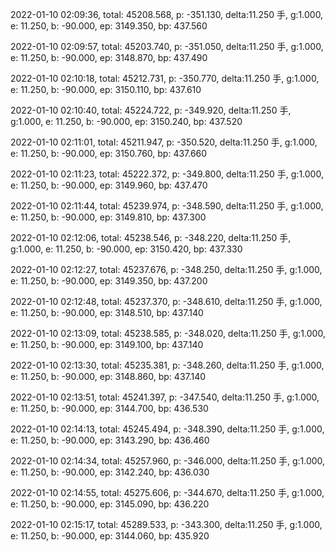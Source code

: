 2022-01-10 02:09:36, total: 45208.568, p: -351.130, delta:11.250 手, g:1.000, e: 11.250, b: -90.000, ep: 3149.350, bp: 437.560

2022-01-10 02:09:57, total: 45203.740, p: -351.050, delta:11.250 手, g:1.000, e: 11.250, b: -90.000, ep: 3148.870, bp: 437.490

2022-01-10 02:10:18, total: 45212.731, p: -350.770, delta:11.250 手, g:1.000, e: 11.250, b: -90.000, ep: 3150.110, bp: 437.610

2022-01-10 02:10:40, total: 45224.722, p: -349.920, delta:11.250 手, g:1.000, e: 11.250, b: -90.000, ep: 3150.240, bp: 437.520

2022-01-10 02:11:01, total: 45211.947, p: -350.520, delta:11.250 手, g:1.000, e: 11.250, b: -90.000, ep: 3150.760, bp: 437.660

2022-01-10 02:11:23, total: 45222.372, p: -349.800, delta:11.250 手, g:1.000, e: 11.250, b: -90.000, ep: 3149.960, bp: 437.470

2022-01-10 02:11:44, total: 45239.974, p: -348.590, delta:11.250 手, g:1.000, e: 11.250, b: -90.000, ep: 3149.810, bp: 437.300

2022-01-10 02:12:06, total: 45238.546, p: -348.220, delta:11.250 手, g:1.000, e: 11.250, b: -90.000, ep: 3150.420, bp: 437.330

2022-01-10 02:12:27, total: 45237.676, p: -348.250, delta:11.250 手, g:1.000, e: 11.250, b: -90.000, ep: 3149.350, bp: 437.200

2022-01-10 02:12:48, total: 45237.370, p: -348.610, delta:11.250 手, g:1.000, e: 11.250, b: -90.000, ep: 3148.510, bp: 437.140

2022-01-10 02:13:09, total: 45238.585, p: -348.020, delta:11.250 手, g:1.000, e: 11.250, b: -90.000, ep: 3149.100, bp: 437.140

2022-01-10 02:13:30, total: 45235.381, p: -348.260, delta:11.250 手, g:1.000, e: 11.250, b: -90.000, ep: 3148.860, bp: 437.140

2022-01-10 02:13:51, total: 45241.397, p: -347.540, delta:11.250 手, g:1.000, e: 11.250, b: -90.000, ep: 3144.700, bp: 436.530

2022-01-10 02:14:13, total: 45245.494, p: -348.390, delta:11.250 手, g:1.000, e: 11.250, b: -90.000, ep: 3143.290, bp: 436.460

2022-01-10 02:14:34, total: 45257.960, p: -346.000, delta:11.250 手, g:1.000, e: 11.250, b: -90.000, ep: 3142.240, bp: 436.030

2022-01-10 02:14:55, total: 45275.606, p: -344.670, delta:11.250 手, g:1.000, e: 11.250, b: -90.000, ep: 3145.090, bp: 436.220

2022-01-10 02:15:17, total: 45289.533, p: -343.300, delta:11.250 手, g:1.000, e: 11.250, b: -90.000, ep: 3144.060, bp: 435.920